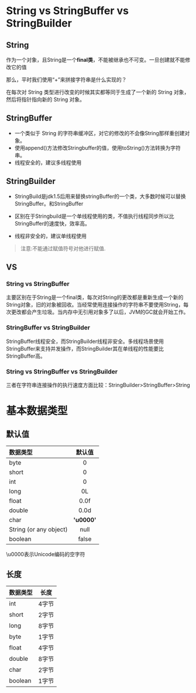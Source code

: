 # String vs StringBuffer vs StringBuilder

## String

作为一个对象，且String是一个**final类**，不能被继承也不可变。一旦创建就不能修改它的值

那么，平时我们使用“+”来拼接字符串是什么实现的？

在每次对 String 类型进行改变的时候其实都等同于生成了一个新的 String 对象，然后将指针指向新的 String 对象。

## StringBuffer

- 一个类似于 String 的字符串缓冲区，对它的修改的不会像String那样重创建对象。 
- 使用append()方法修改Stringbuffer的值，使用toString()方法转换为字符串。
- 线程安全的，建议多线程使用

## StringBuilder

- StringBuild是jdk1.5后用来替换stringBuffer的一个类，大多数时候可以替换StringBuffer。和StringBuffer

- 区别在于Stringbuild是一个单线程使用的类，不值执行线程同步所以比StringBuffer的速度快，效率高。

- 线程非安全的，建议单线程使用

> 注意:不能通过赋值符号对他进行赋值.

## VS

### String vs StringBuffer

主要区别在于String是一个final类，每次对String的更改都是重新生成一个新的String对象，旧的对象被回收。当经常使用连接操作的字符串不要使用String，每次更改都会产生垃圾。当内存中无引用对象多了以后，JVM的GC就会开始工作。

### StringBuffer vs StringBuilder

StringBuffer线程安全，而StringBuilder线程非安全。多线程场景使用StringBuffer来支持并发操作，而StringBuilder其在单线程的性能要比StringBuffer高。

### String vs StringBuffer vs StringBuilder

三者在字符串连接操作的执行速度方面比较：StringBuilder>StringBuffer>String

# 基本数据类型

## 默认值

| **数据类型**           | **默认值**  |
| :--------------------- | :---------: |
| byte                   |      0      |
| short                  |      0      |
| int                    |      0      |
| long                   |     0L      |
| float                  |    0.0f     |
| double                 |    0.0d     |
| char                   | **'u0000'** |
| String (or any object) |    null     |
| boolean                |    false    |

\u0000表示Unicode编码的空字符

## 长度

| 数据类型 | 长度  |
| -------- | :---: |
| int      | 4字节 |
| short    | 2字节 |
| long     | 8字节 |
| byte     | 1字节 |
| float    | 4字节 |
| double   | 8字节 |
| char     | 2字节 |
| boolean  | 1字节 |